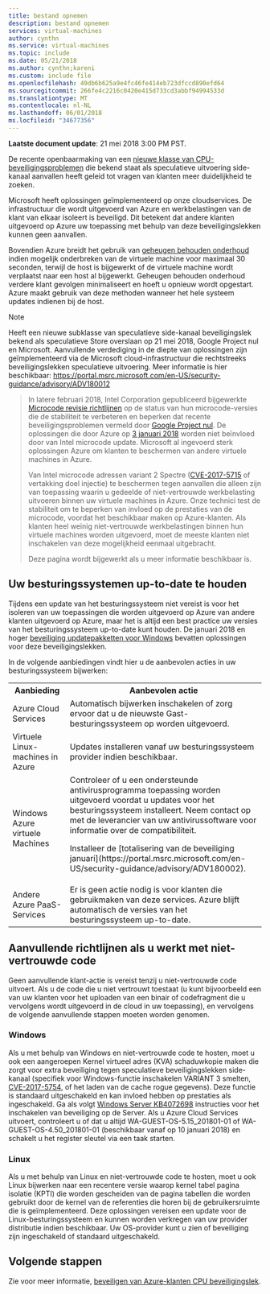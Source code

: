 ```yaml
---
title: bestand opnemen
description: bestand opnemen
services: virtual-machines
author: cynthn
ms.service: virtual-machines
ms.topic: include
ms.date: 05/21/2018
ms.author: cynthn;kareni
ms.custom: include file
ms.openlocfilehash: 49db6b625a9e4fc46fe414eb723dfccd890efd64
ms.sourcegitcommit: 266fe4c2216c0420e415d733cd3abbf94994533d
ms.translationtype: MT
ms.contentlocale: nl-NL
ms.lasthandoff: 06/01/2018
ms.locfileid: "34677356"
---
```

**Laatste document update**: 21 mei 2018 3:00 PM PST.

De recente openbaarmaking van een [nieuwe klasse van CPU-beveiligingsproblemen](https://portal.msrc.microsoft.com/en-US/security-guidance/advisory/ADV180002) die bekend staat als speculatieve uitvoering side-kanaal aanvallen heeft geleid tot vragen van klanten meer duidelijkheid te zoeken.  

Microsoft heeft oplossingen geïmplementeerd op onze cloudservices. De infrastructuur die wordt uitgevoerd van Azure en werkbelastingen van de klant van elkaar isoleert is beveiligd.  Dit betekent dat andere klanten uitgevoerd op Azure uw toepassing met behulp van deze beveiligingslekken kunnen geen aanvallen.

Bovendien Azure breidt het gebruik van [geheugen behouden onderhoud](https://docs.microsoft.com/azure/virtual-machines/windows/maintenance-and-updates#memory-preserving-maintenance) indien mogelijk onderbreken van de virtuele machine voor maximaal 30 seconden, terwijl de host is bijgewerkt of de virtuele machine wordt verplaatst naar een host al bijgewerkt.  Geheugen behouden onderhoud verdere klant gevolgen minimaliseert en hoeft u opnieuw wordt opgestart.  Azure maakt gebruik van deze methoden wanneer het hele systeem updates indienen bij de host.

> [!NOTE] 
Heeft een nieuwe subklasse van speculatieve side-kanaal beveiligingslek bekend als speculatieve Store overslaan op 21 mei 2018, Google Project nul en Microsoft. Aanvullende verdediging in de diepte van oplossingen zijn geïmplementeerd via de Microsoft cloud-infrastructuur die rechtstreeks beveiligingslekken speculatieve uitvoering. Meer informatie is hier beschikbaar: https://portal.msrc.microsoft.com/en-US/security-guidance/advisory/ADV180012 
>
> In latere februari 2018, Intel Corporation gepubliceerd bijgewerkte [Microcode revisie richtlijnen](https://newsroom.intel.com/wp-content/uploads/sites/11/2018/03/microcode-update-guidance.pdf) op de status van hun microcode-versies die de stabiliteit te verbeteren en beperken dat recente beveiligingsproblemen vermeld door [Google Project nul](https://googleprojectzero.blogspot.com/2018/01/reading-privileged-memory-with-side.html). De oplossingen die door Azure op [3 januari 2018](https://azure.microsoft.com/blog/securing-azure-customers-from-cpu-vulnerability/) worden niet beïnvloed door van Intel microcode update. Microsoft al ingevoerd sterk oplossingen Azure om klanten te beschermen van andere virtuele machines in Azure.  
>
> Van Intel microcode adressen variant 2 Spectre ([CVE-2017-5715](https://www.cve.mitre.org/cgi-bin/cvename.cgi?name=2017-5715) of vertakking doel injectie) te beschermen tegen aanvallen die alleen zijn van toepassing waarin u gedeelde of niet-vertrouwde werkbelasting uitvoeren binnen uw virtuele machines in Azure. Onze technici test de stabiliteit om te beperken van invloed op de prestaties van de microcode, voordat het beschikbaar maken op Azure-klanten.  Als klanten heel weinig niet-vertrouwde werkbelastingen binnen hun virtuele machines worden uitgevoerd, moet de meeste klanten niet inschakelen van deze mogelijkheid eenmaal uitgebracht. 
>
> Deze pagina wordt bijgewerkt als u meer informatie beschikbaar is.  






## <a name="keeping-your-operating-systems-up-to-date"></a>Uw besturingssystemen up-to-date te houden

Tijdens een update van het besturingssysteem niet vereist is voor het isoleren van uw toepassingen die worden uitgevoerd op Azure van andere klanten uitgevoerd op Azure, maar het is altijd een best practice uw versies van het besturingssysteem up-to-date kunt houden. De januari 2018 en hoger [beveiliging updatepakketten voor Windows](https://portal.msrc.microsoft.com/en-US/security-guidance/advisory/ADV180002) bevatten oplossingen voor deze beveiligingslekken.

In de volgende aanbiedingen vindt hier u de aanbevolen acties in uw besturingssysteem bijwerken: 

<table>
<tr>
<th>Aanbieding</th> <th>Aanbevolen actie </th>
</tr>
<tr>
<td>Azure Cloud Services </td>  <td>Automatisch bijwerken inschakelen of zorg ervoor dat u de nieuwste Gast-besturingssysteem op worden uitgevoerd.</td>
</tr>
<tr>
<td>Virtuele Linux-machines in Azure</td> <td>Updates installeren vanaf uw besturingssysteem provider indien beschikbaar. </td>
</tr>
<tr>
<td>Windows Azure virtuele Machines </td> <td>Controleer of u een ondersteunde antivirusprogramma toepassing worden uitgevoerd voordat u updates voor het besturingssysteem installeert. Neem contact op met de leverancier van uw antivirussoftware voor informatie over de compatibiliteit.<p> Installeer de [totalisering van de beveiliging januari](https://portal.msrc.microsoft.com/en-US/security-guidance/advisory/ADV180002). </p></td>
</tr>
<tr>
<td>Andere Azure PaaS-Services</td> <td>Er is geen actie nodig is voor klanten die gebruikmaken van deze services. Azure blijft automatisch de versies van het besturingssysteem up-to-date. </td>
</tr>
</table>

## <a name="additional-guidance-if-you-are-running-untrusted-code"></a>Aanvullende richtlijnen als u werkt met niet-vertrouwde code 

Geen aanvullende klant-actie is vereist tenzij u niet-vertrouwde code uitvoert. Als u de code die u niet vertrouwt toestaat (u kunt bijvoorbeeld een van uw klanten voor het uploaden van een binair of codefragment die u vervolgens wordt uitgevoerd in de cloud in uw toepassing), en vervolgens de volgende aanvullende stappen moeten worden genomen.  


### <a name="windows"></a>Windows 
Als u met behulp van Windows en niet-vertrouwde code te hosten, moet u ook een aangeroepen Kernel virtueel adres (KVA) schaduwkopie maken die zorgt voor extra beveiliging tegen speculatieve beveiligingslekken side-kanaal (specifiek voor Windows-functie inschakelen VARIANT 3 smelten, [CVE-2017-5754](https://www.cve.mitre.org/cgi-bin/cvename.cgi?name=2017-5754), of het laden van de cache rogue gegevens). Deze functie is standaard uitgeschakeld en kan invloed hebben op prestaties als ingeschakeld. Ga als volgt [Windows Server KB4072698](https://support.microsoft.com/help/4072698/windows-server-guidance-to-protect-against-the-speculative-execution) instructies voor het inschakelen van beveiliging op de Server. Als u Azure Cloud Services uitvoert, controleert u of dat u altijd WA-GUEST-OS-5.15_201801-01 of WA-GUEST-OS-4.50_201801-01 (beschikbaar vanaf op 10 januari 2018) en schakelt u het register sleutel via een taak starten.


### <a name="linux"></a>Linux
Als u met behulp van Linux en niet-vertrouwde code te hosten, moet u ook Linux bijwerken naar een recentere versie waarop kernel tabel pagina isolatie (KPTI) die worden gescheiden van de pagina tabellen die worden gebruikt door de kernel van de referenties die horen bij de gebruikersruimte die is geïmplementeerd. Deze oplossingen vereisen een update voor de Linux-besturingssysteem en kunnen worden verkregen van uw provider distributie indien beschikbaar. Uw OS-provider kunt u zien of beveiliging zijn ingeschakeld of standaard uitgeschakeld.



## <a name="next-steps"></a>Volgende stappen

Zie voor meer informatie, [beveiligen van Azure-klanten CPU beveiligingslek](https://azure.microsoft.com/blog/securing-azure-customers-from-cpu-vulnerability/).
